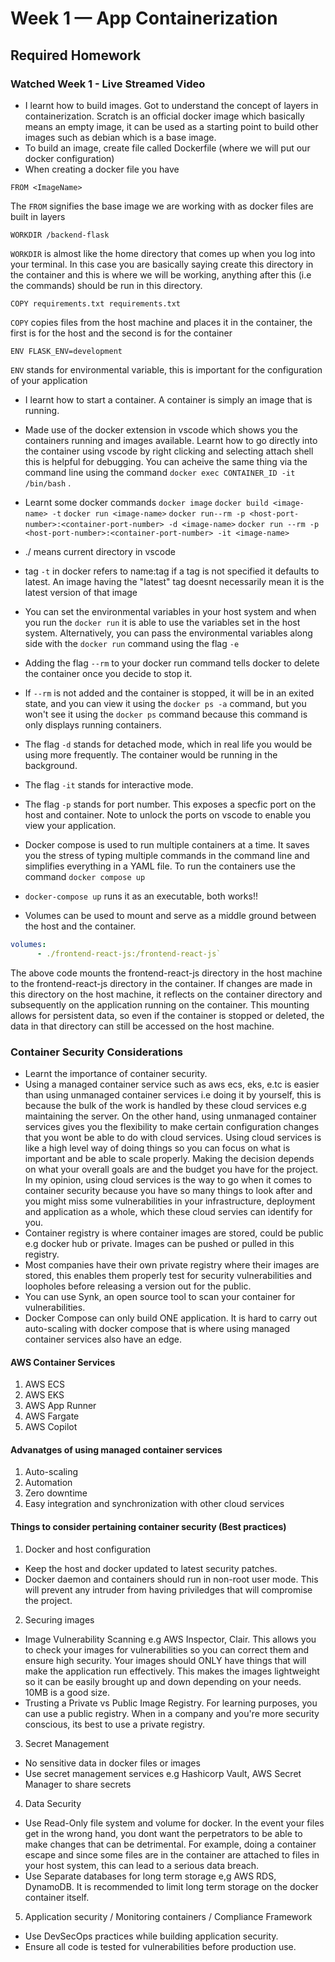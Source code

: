 # Week 1 — App Containerization

## Required Homework
### Watched Week 1 - Live Streamed Video
- I learnt how to build images. Got to understand the concept of layers in containerization. Scratch is an official docker image which basically means an empty image, it can be used as a starting point to build other images such as debian which is a base image.
- To build an image, create file called Dockerfile (where we will put our docker configuration)
- When creating a docker file you have 

`FROM <ImageName>`

The `FROM` signifies the base image we are working with as docker files are built in layers

`WORKDIR /backend-flask` 

`WORKDIR` is almost like the home directory that comes up when you log into your terminal. In this case you are basically saying create this directory in the container and this is where we will be working, anything after this (i.e the commands) should be run in this directory.

`COPY requirements.txt requirements.txt`

`COPY` copies files from the host machine and places it in the container, the first is for the host and the second is for the container

`ENV FLASK_ENV=development`

`ENV` stands for environmental variable, this is important for the configuration of your application
- I learnt how to start a container. A container is simply an image that is running. 
- Made use of the docker extension in vscode which shows you the containers running and images available. Learnt how to go directly into the container using vscode by right clicking and selecting attach shell this is helpful for debugging. You can acheive the same thing via the command line using the command `docker exec CONTAINER_ID -it /bin/bash` .
- Learnt some docker commands
`docker image`
`docker build <image-name> -t`
`docker run <image-name>`
`docker run--rm -p <host-port-number>:<container-port-number> -d <image-name>`
`docker run --rm -p <host-port-number>:<container-port-number> -it <image-name>`

- ./ means current directory in vscode 

- tag `-t` in docker refers to name:tag if a tag is not specified it defaults to latest. An image having the "latest" tag doesnt necessarily mean it is the latest version of that image
- You can set the environmental variables in your host system and when you run the `docker run` it is able to use the variables set in the host system. Alternatively, you can pass the environmental variables along side with the `docker run` command using the flag `-e`
- Adding the flag `--rm` to your docker run command tells docker to delete the container once you decide to stop it. 
- If `--rm` is not added and the container is stopped, it will be in an exited state, and you can view it using the `docker ps -a` command, but you won't see it using the `docker ps` command because this command is only displays running containers.
- The flag `-d` stands for detached mode, which in real life you would be using more frequently. The container would be running in the background.
- The flag `-it` stands for interactive mode.
- The flag `-p` stands for port number. This exposes a specfic port on the host and container. Note to unlock the ports on vscode to enable you view your application.
- Docker compose is used to run multiple containers at a time. It saves you the stress of typing multiple commands in the command line and simplifies everything in a YAML file. To run the containers use the command `docker compose up` 
- `docker-compose up` runs it as an executable, both works!!
- Volumes can be used to mount and serve as a middle ground between the host and the container.
```YAML
volumes:
      - ./frontend-react-js:/frontend-react-js`
```
The above code mounts the frontend-react-js directory in the host machine to the frontend-react-js directory in the container. If changes are made in this directory on the host machine, it reflects on the container directory and subsequently on the application running on the container. This mounting allows for persistent data, so even if the container is stopped or deleted, the data in that directory can still be accessed on the host machine. 

### Container Security Considerations
- Learnt the importance of container security.
- Using a managed container service such as aws ecs, eks, e.tc is easier than using unmanaged container services i.e doing it by yourself, this is because the bulk of the work is handled by these cloud services e.g maintaining the server. On the other hand, using unmanaged container services gives you the flexibility to make certain configuration changes that you wont be able to do with cloud services. Using cloud services is like a high level way of doing things so you can focus on what is important and be able to scale properly. Making the decision depends on what your overall goals are and the budget you have for the project. In my opinion, using cloud services is the way to go when it comes to container security because you have so many things to look after and you might miss some vulnerabilities in your infrastructure, deployment and application as a whole, which these cloud servies can identify for you. 
- Container registry is where container images are stored, could be public e.g docker hub or private. Images can be pushed or pulled in this registry.
- Most companies have their own private registry where their images are stored, this enables them properly test for security vulnerabilities and loopholes before releasing a version out for the public.
- You can use Synk, an open source tool to scan your container for vulnerabilities.
- Docker Compose can only build ONE application. It is hard to carry out auto-scaling with docker compose that is where using managed container services also have an edge.

#### AWS Container Services
1. AWS ECS
2. AWS EKS
3. AWS App Runner
4. AWS Fargate
5. AWS Copilot

#### Advanatges of using managed container services
1. Auto-scaling
2. Automation
3. Zero downtime
4. Easy integration and synchronization with other cloud services

#### Things to consider pertaining container security (Best practices)
1. Docker and host configuration
- Keep the host and docker updated to latest security patches.
- Docker daemon and containers should run in non-root user mode. This will prevent any intruder from having priviledges that will compromise the project.
2. Securing images
- Image Vulnerability Scanning e.g AWS Inspector, Clair. This allows you to check your images for vulnerabilities so you can correct them and ensure high security. Your images should ONLY have things that will make the application run effectively. This makes the images lightweight so it can be easily brought up and down depending on your needs. 10MB is a good size. 
- Trusting a Private vs Public Image Registry. For learning purposes, you can use a public registry. When in a company and you're more security conscious, its best to use a private registry.
3. Secret Management
- No sensitive data in docker files or images
- Use secret management services e.g Hashicorp Vault, AWS Secret Manager to share secrets
4. Data Security
- Use Read-Only file system and volume for docker. In the event your files get in the wrong hand, you dont want the perpetrators to be able to make changes that can be detrimental. For example, doing a container escape and since some files are in the container are attached to files in your host system, this can lead to a serious data breach.
- Use Separate databases for long term storage e,g AWS RDS, DynamoDB. It is recommended to limit long term storage on the docker container itself.
5. Application security / Monitoring containers / Compliance Framework
- Use DevSecOps practices while building application security.
- Ensure all code is tested for vulnerabilities before production use.

